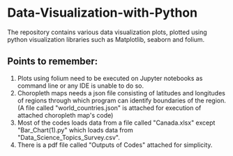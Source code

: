 # Data-Visualization-with-Python
The repository contains various data visualization plots, plotted using python visualization libraries such as Matplotlib, seaborn and folium.

## Points to remember:
1. Plots using folium need to be executed on Jupyter notebooks as command line or any IDE is unable to do so.
2. Choropleth maps needs a json file consisting of latitudes and longitudes of regions through which program can identify boundaries of the region. (A file called "world_countries.json" is attached for execution of attached choropleth map's code)
3. Most of the codes loads data from a file called "Canada.xlsx" except "Bar_Chart(1).py" which loads data from "Data_Science_Topics_Survey.csv".
4. There is a pdf file called "Outputs of Codes" attached for simplicity.
